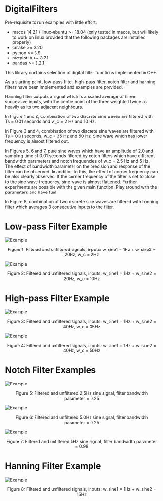 # DigitalFilters

Pre-requisite to run examples with little effort:
- macos 14.2.1 / linux-ubuntu >= 18.04 (only tested in macos, but will likely to work on linux provided that the following packages are installed properly)
- cmake >= 3.20
- python >= 3.9
- matplotlib >= 3.7.1
- pandas >= 2.2.1

This library contains selection of digital filter functions implemented in C++.
 
As a starting point, low-pass filter, high-pass filter, notch filter and hanning filters have been implemented and examples are provided.

Hanning filter outputs a signal which is a scaled average of three successive inputs, with the centre point of the three weighted twice as heavily as its two adjacent neighbours.

In Figure 1 and 2, combination of two discrete sine waves are filtered with Ts = 0.01 seconds and w_c = 2 Hz and 10 Hz.

In Figure 3 and 4, combination of two discrete sine waves are filtered with Ts = 0.01 seconds, w_c = 35 Hz and 50 Hz. Sine wave which has lower frequency is almost filtered out.

In Figures 5, 6 and 7, pure sine waves which have an amplitude of 2.0 and sampling time of 0.01 seconds filtered by notch filters which have different bandwidth parameters and notch frequencies of w_c = 2.5 Hz and 5 Hz. The effect of bandwidth parameter on the precision and response of the filter can be observed. In addition to this, the effect of corner frequency can be also clearly observed. If the corner frequency of the filter is set to close to the sine wave frequency, sine wave is almost flattened. Further experiments are possible with the given main function. Play around with the parameters and have fun!

In Figure 8, combination of two discrete sine waves are filtered with hanning filter which averages 3 consecutive inputs to the filter.

# Low-pass Filter Example
![Example](/ExamplePlots/lpf_plot_2hz.png)
<p align="center">Figure 1: Filtered and unfiltered signals, inputs: w_sine1 = 1Hz + w_sine2 = 20Hz, w_c = 2Hz </p>

![Example](/ExamplePlots/lpf_plot_10hz.png)
<p align="center">Figure 2: Filtered and unfiltered signals, inputs: w_sine1 = 1Hz + w_sine2 = 20Hz, w_c = 10Hz </p>

# High-pass Filter Example
![Example](/ExamplePlots/hpf_plot_35hz.png)
<p align="center">Figure 3: Filtered and unfiltered signals, inputs: w_sine1 = 1Hz + w_sine2 = 40Hz, w_c = 35Hz</p>

![Example](/ExamplePlots/hpf_plot_50hz.png)
<p align="center">Figure 4: Filtered and unfiltered signals, inputs: w_sine1 = 1Hz + w_sine2 = 40Hz, w_c = 50Hz</p>

# Notch Filter Examples
![Example](/ExamplePlots/nf_plot_2p5hz_0p25.png)
<p align="center">Figure 5: Filtered and unfiltered 2.5Hz sine signal, filter bandwidth parameter = 0.25 </p>

![Example](/ExamplePlots/nf_plot_5hz_0p25.png)
<p align="center">Figure 6: Filtered and unfiltered 5.0Hz sine signal, filter bandwidth parameter = 0.25 </p>

![Example](/ExamplePlots/nf_plot_5hz_0p98.png)
<p align="center">Figure 7: Filtered and unfiltered 5Hz sine signal, filter bandwidth parameter = 0.98 </p>

# Hanning Filter Example
![Example](/ExamplePlots/hf_plot.png)
<p align="center">Figure 8: Filtered and unfiltered signals, inputs: w_sine1 = 1Hz + w_sine2 = 15Hz</p>
